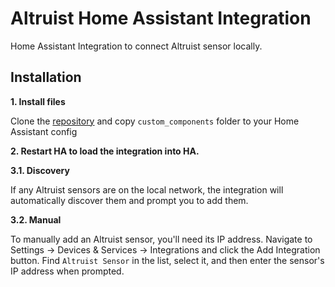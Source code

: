 # Altruist Home Assistant Integration
Home Assistant Integration to connect Altruist sensor locally.

## Installation

**1. Install files**

Clone the [repository](https://github.com/LoSk-p/altruist-homeassistant-integration.git) and copy `custom_components` folder to your Home Assistant config

**2. Restart HA to load the integration into HA.**

**3.1. Discovery**

If any Altruist sensors are on the local network, the integration will automatically discover them and prompt you to add them.

**3.2. Manual**

To manually add an Altruist sensor, you'll need its IP address. Navigate to Settings → Devices & Services → Integrations and click the Add Integration button. Find `Altruist Sensor` in the list, select it, and then enter the sensor's IP address when prompted.
